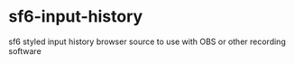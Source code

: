 # sf6-input-history
sf6 styled input history browser source to use with OBS or other recording software
